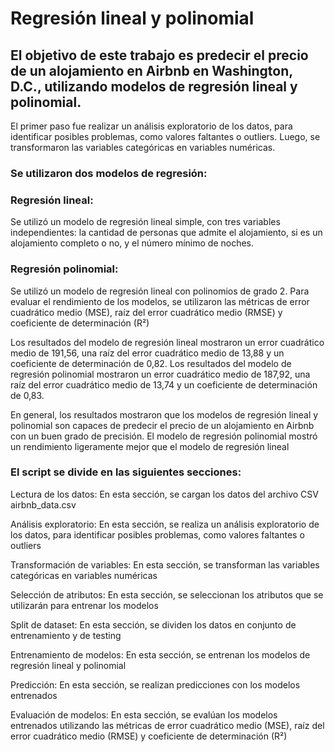 # Regresión lineal y polinomial

## El objetivo de este trabajo es predecir el precio de un alojamiento en Airbnb en Washington, D.C., utilizando modelos de regresión lineal y polinomial.


El primer paso fue realizar un análisis exploratorio de los datos, para identificar posibles problemas, como valores faltantes o outliers. Luego, se transformaron las variables categóricas en variables numéricas.

### Se utilizaron dos modelos de regresión:

### Regresión lineal:
  Se utilizó un modelo de regresión lineal simple, con tres variables independientes: la cantidad de personas que admite el alojamiento, si es un alojamiento completo o no, y el número mínimo de noches.

### Regresión polinomial: 
  Se utilizó un modelo de regresión lineal con polinomios de grado 2.
Para evaluar el rendimiento de los modelos, se utilizaron las métricas de error cuadrático medio (MSE), raíz del error cuadrático medio (RMSE) y coeficiente de determinación (R²)

Los resultados del modelo de regresión lineal mostraron un error cuadrático medio de 191,56, una raíz del error cuadrático medio de 13,88 y un coeficiente de determinación de 0,82. 
Los resultados del modelo de regresión polinomial mostraron un error cuadrático medio de 187,92, una raíz del error cuadrático medio de 13,74 y un coeficiente de determinación de 0,83.

En general, los resultados mostraron que los modelos de regresión lineal y polinomial son capaces de predecir el precio de un alojamiento en Airbnb con un buen grado de precisión. 
El modelo de regresión polinomial mostró un rendimiento ligeramente mejor que el modelo de regresión lineal

### El script se divide en las siguientes secciones:

Lectura de los datos: En esta sección, se cargan los datos del archivo CSV airbnb_data.csv

Análisis exploratorio: En esta sección, se realiza un análisis exploratorio de los datos, para identificar posibles problemas, como valores faltantes o outliers

Transformación de variables: En esta sección, se transforman las variables categóricas en variables numéricas

Selección de atributos: En esta sección, se seleccionan los atributos que se utilizarán para entrenar los modelos

Split de dataset: En esta sección, se dividen los datos en conjunto de entrenamiento y de testing

Entrenamiento de modelos: En esta sección, se entrenan los modelos de regresión lineal y polinomial

Predicción: En esta sección, se realizan predicciones con los modelos entrenados

Evaluación de modelos: En esta sección, se evalúan los modelos entrenados utilizando las métricas de error cuadrático medio (MSE), raíz del error cuadrático medio (RMSE) y coeficiente de determinación (R²)
